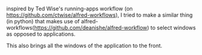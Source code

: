 inspired by Ted Wise's running-apps workflow (on https://github.com/ctwise/alfred-workflows), I tried to make a similar thing (in python) that makes use of alfred-workflows(https://github.com/deanishe/alfred-workflow) to select windows as opposed to applications. 

This also brings all the windows of the application to the front.


